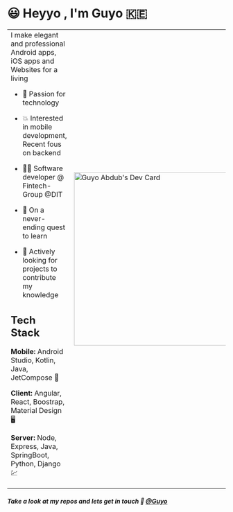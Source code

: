 
# :smiley: Heyyo , I'm Guyo :kenya:

<table border="0">
 <tbody>
 
  <tr>
    <td>I make elegant and professional Android apps, iOS apps and Websites for a living

- :rocket: Passion for technology

- :boom: Interested in mobile development, Recent fous on backend

- :superhero_man: Software developer @ Fintech-Group @DIT

- :eagle: On a never-ending quest to learn

- :satellite: Actively looking for projects to contribute my knowledge


## Tech Stack

**Mobile:** Android Studio, Kotlin, Java, JetCompose  :iphone:

**Client:** Angular, React, Boostrap, Material Design :desktop_computer:

**Server:** Node, Express, Java, SpringBoot, Python, Django :chart:
</td>
    <td>
     <a href="https://app.daily.dev/guyesa"><img src="https://api.daily.dev/devcards/a98ee2c0471f4fb484b70c80d741083a.png?r=ith" width="400" alt="Guyo Abdub's Dev Card"/></a>
</td>
 </tr>
  </tbody>
</table>


  
  
 #####                         Take a look at my repos and lets get in touch :e-mail: [@Guyo](https://www.linkedin.com/in/guyo-abdub/)

